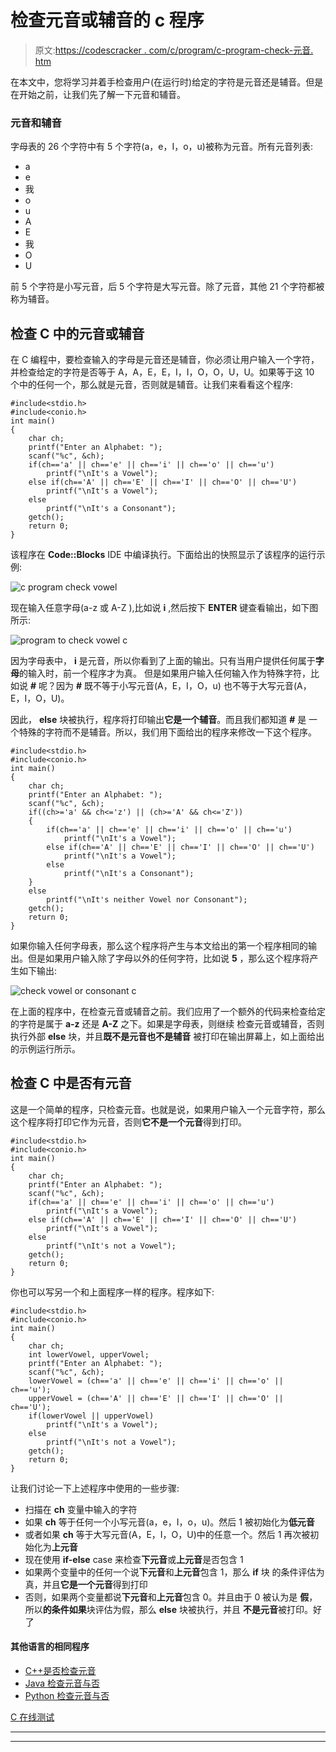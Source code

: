 # 检查元音或辅音的 c 程序

> 原文:[https://codescracker . com/c/program/c-program-check-元音. htm](https://codescracker.com/c/program/c-program-check-vowel.htm)

在本文中，您将学习并着手检查用户(在运行时)给定的字符是元音还是辅音。但是在开始之前，让我们先了解一下元音和辅音。

### 元音和辅音

字母表的 26 个字符中有 5 个字符(a，e，I，o，u)被称为元音。所有元音列表:

*   a
*   e
*   我
*   o
*   u
*   A
*   E
*   我
*   O
*   U

前 5 个字符是小写元音，后 5 个字符是大写元音。除了元音，其他 21 个字符都被称为辅音。

## 检查 C 中的元音或辅音

在 C 编程中，要检查输入的字母是元音还是辅音，你必须让用户输入一个字符，并检查给定的字符是否等于 A，A，E，E，I，I，O，O，U，U。如果等于这 10 个中的任何一个，那么就是元音，否则就是辅音。让我们来看看这个程序:

```
#include<stdio.h>
#include<conio.h>
int main()
{
    char ch;
    printf("Enter an Alphabet: ");
    scanf("%c", &ch);
    if(ch=='a' || ch=='e' || ch=='i' || ch=='o' || ch=='u')
        printf("\nIt's a Vowel");
    else if(ch=='A' || ch=='E' || ch=='I' || ch=='O' || ch=='U')
        printf("\nIt's a Vowel");
    else
        printf("\nIt's a Consonant");
    getch();
    return 0;
}
```

该程序在 **Code::Blocks** IDE 中编译执行。下面给出的快照显示了该程序的运行示例:

![c program check vowel](../Images/9150afeabdd49c2ff331152574dd2e8f.png)

现在输入任意字母(a-z 或 A-Z ),比如说 **i** ,然后按下 **ENTER** 键查看输出，如下图所示:

![program to check vowel c](../Images/d144b84a456f99d655cea7be30fb8f61.png)

因为字母表中， **i** 是元音，所以你看到了上面的输出。只有当用户提供任何属于**字母**的输入时，前一个程序才为真。 但是如果用户输入任何输入作为特殊字符，比如说 **#** 呢？因为 **#** 既不等于小写元音(A，E，I，O，u) 也不等于大写元音(A，E，I，O，U)。

因此， **else** 块被执行，程序将打印输出**它是一个辅音**。而且我们都知道 **#** 是 一个特殊的字符而不是辅音。所以，我们用下面给出的程序来修改一下这个程序。

```
#include<stdio.h>
#include<conio.h>
int main()
{
    char ch;
    printf("Enter an Alphabet: ");
    scanf("%c", &ch);
    if((ch>='a' && ch<='z') || (ch>='A' && ch<='Z'))
    {
        if(ch=='a' || ch=='e' || ch=='i' || ch=='o' || ch=='u')
            printf("\nIt's a Vowel");
        else if(ch=='A' || ch=='E' || ch=='I' || ch=='O' || ch=='U')
            printf("\nIt's a Vowel");
        else
            printf("\nIt's a Consonant");
    }
    else
        printf("\nIt's neither Vowel nor Consonant");
    getch();
    return 0;
}
```

如果你输入任何字母表，那么这个程序将产生与本文给出的第一个程序相同的输出。但是如果用户输入除了字母以外的任何字符，比如说 **5** ，那么这个程序将产生如下输出:

![check vowel or consonant c](../Images/dcd4bdad25ff3194cc25f7d08c6a7070.png)

在上面的程序中，在检查元音或辅音之前。我们应用了一个额外的代码来检查给定的字符是属于 **a-z** 还是 **A-Z** 之下。如果是字母表，则继续 检查元音或辅音，否则执行外部 **else** 块，并且**既不是元音也不是辅音** 被打印在输出屏幕上，如上面给出的示例运行所示。

## 检查 C 中是否有元音

这是一个简单的程序，只检查元音。也就是说，如果用户输入一个元音字符，那么这个程序将打印它作为元音，否则**它不是一个元音**得到打印。

```
#include<stdio.h>
#include<conio.h>
int main()
{
    char ch;
    printf("Enter an Alphabet: ");
    scanf("%c", &ch);
    if(ch=='a' || ch=='e' || ch=='i' || ch=='o' || ch=='u')
        printf("\nIt's a Vowel");
    else if(ch=='A' || ch=='E' || ch=='I' || ch=='O' || ch=='U')
        printf("\nIt's a Vowel");
    else
        printf("\nIt's not a Vowel");
    getch();
    return 0;
}
```

你也可以写另一个和上面程序一样的程序。程序如下:

```
#include<stdio.h>
#include<conio.h>
int main()
{
    char ch;
    int lowerVowel, upperVowel;
    printf("Enter an Alphabet: ");
    scanf("%c", &ch);
    lowerVowel = (ch=='a' || ch=='e' || ch=='i' || ch=='o' || ch=='u');
    upperVowel = (ch=='A' || ch=='E' || ch=='I' || ch=='O' || ch=='U');
    if(lowerVowel || upperVowel)
        printf("\nIt's a Vowel");
    else
        printf("\nIt's not a Vowel");
    getch();
    return 0;
}
```

让我们讨论一下上述程序中使用的一些步骤:

*   扫描在 **ch** 变量中输入的字符
*   如果 **ch** 等于任何一个小写元音(a，e，I，o，u)。然后 1 被初始化为**低元音**
*   或者如果 **ch** 等于大写元音(A，E，I，O，U)中的任意一个。然后 1 再次被初始化为**上元音**
*   现在使用 **if-else** case 来检查**下元音**或**上元音**是否包含 1
*   如果两个变量中的任何一个说**下元音**和**上元音**包含 1，那么 **if** 块 的条件评估为真，并且**它是一个元音**得到打印
*   否则，如果两个变量都说**下元音**和**上元音**包含 0。并且由于 0 被认为是 **假**，所以**的条件如果**块评估为假，那么 **else** 块被执行，并且 **不是元音**被打印。好了

#### 其他语言的相同程序

*   [C++是否检查元音](/cpp/program/cpp-program-check-vowel.htm)
*   [Java 检查元音与否](/java/program/java-program-check-vowel.htm)
*   [Python 检查元音与否](/python/program/python-program-check-vowel.htm)

[C 在线测试](/exam/showtest.php?subid=2)

* * *

* * *